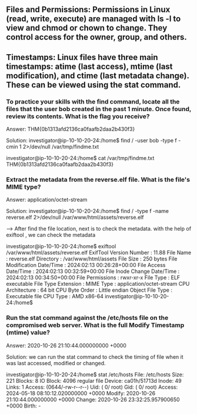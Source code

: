 ## Files and Permissions: Permissions in Linux (read, write, execute) are managed with ls -l to view and chmod or chown to change. They control access for the owner, group, and others.

## Timestamps: Linux files have three main timestamps: atime (last access), mtime (last modification), and ctime (last metadata change). These can be viewed using the stat command.

### To practice your skills with the find command, locate all the files that the user bob created in the past 1 minute. Once found, review its contents. What is the flag you receive?
Answer: THM{0b1313afd2136ca0faafb2daa2b430f3}

Solution: 
investigator@ip-10-10-20-24:/home$ find / -user bob -type f -cmin 1 2>/dev/null
/var/tmp/findme.txt

investigator@ip-10-10-20-24:/home$ cat /var/tmp/findme.txt 
THM{0b1313afd2136ca0faafb2daa2b430f3}

### Extract the metadata from the reverse.elf file. What is the file's MIME type?
Answer: application/octet-stream

Solution: 
investigator@ip-10-10-20-24:/home$ find / -type f -name reverse.elf 2>/dev/null
/var/www/html/assets/reverse.elf

--> After find the file location, next is to check the metadata. with the help of exiftool , we can check the metadata

investigator@ip-10-10-20-24:/home$ exiftool /var/www/html/assets/reverse.elf 
ExifTool Version Number         : 11.88
File Name                       : reverse.elf
Directory                       : /var/www/html/assets
File Size                       : 250 bytes
File Modification Date/Time     : 2024:02:13 00:26:28+00:00
File Access Date/Time           : 2024:02:13 00:32:59+00:00
File Inode Change Date/Time     : 2024:02:13 00:34:50+00:00
File Permissions                : rwxr-xr-x
File Type                       : ELF executable
File Type Extension             : 
MIME Type                       : application/octet-stream
CPU Architecture                : 64 bit
CPU Byte Order                  : Little endian
Object File Type                : Executable file
CPU Type                        : AMD x86-64
investigator@ip-10-10-20-24:/home$ 


### Run the stat command against the /etc/hosts file on the compromised web server. What is the full Modify Timestamp (mtime) value?
Answer: 2020-10-26 21:10:44.000000000 +0000

Solution: we can run the stat command to check the timing of file when it was last accessed, modified or changed.

investigator@ip-10-10-20-24:/home$ stat /etc/hosts
  File: /etc/hosts
  Size: 221        Blocks: 8          IO Block: 4096   regular file
Device: ca01h/51713d  Inode: 49          Links: 1
Access: (0644/-rw-r--r--)  Uid: (    0/    root)   Gid: (    0/    root)
Access: 2024-05-18 08:10:12.020000000 +0000
Modify: 2020-10-26 21:10:44.000000000 +0000
Change: 2020-10-26 23:32:25.957900650 +0000
 Birth: -


